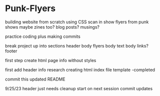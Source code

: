 # Punk-Flyers

building website from scratch using CSS
scan in show flyers from punk shows
maybe zines too?
blog posts?
musings?

practice coding plus making commits

break project up into sections 
header
body flyers
body text
body links?
footer

first step create html page info without styles

first add header info 
 research creating html index file template -completed

commit this updated README

9/25/23 header just needs cleanup start on next session commit updates